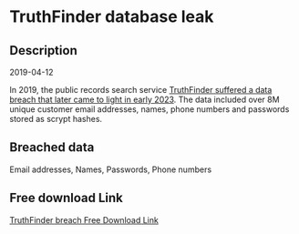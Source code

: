 # TruthFinder database leak

## Description

2019-04-12

In 2019, the public records search service <a href="https://www.truthfinder.com/security-incident-alert/" target="_blank" rel="noopener">TruthFinder suffered a data breach that later came to light in early 2023</a>. The data included over 8M unique customer email addresses, names, phone numbers and passwords stored as scrypt hashes.

## Breached data

Email addresses, Names, Passwords, Phone numbers

## Free download Link

[TruthFinder breach Free Download Link](https://link-to.net/1229997/741.393531638947/dynamic/?r=aHR0cHM6Ly93d3cubWVkaWFmaXJlLmNvbS92aWV3L0RTRkoxVmFUVVpRMkJvWi90cnV0aGZpbmRlci5jb20vZmlsZQ==)